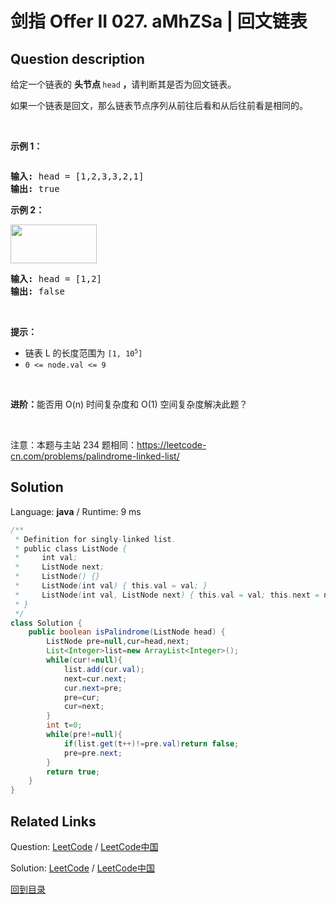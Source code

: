 ﻿# 剑指 Offer II 027. aMhZSa | 回文链表

## Question description

<!--If you want to use the English description, use <p>English description is not available for the problem. Please switch to Chinese.</p>
 instead-->
<p>给定一个链表的 <strong>头节点&nbsp;</strong><code>head</code><strong>&nbsp;，</strong>请判断其是否为回文链表。</p>

<p>如果一个链表是回文，那么链表节点序列从前往后看和从后往前看是相同的。</p>

<p>&nbsp;</p>

<p><strong>示例 1：</strong></p>

<p><strong><img alt="" src="https://pic.leetcode-cn.com/1626421737-LjXceN-image.png" /></strong></p>

<pre>
<strong>输入:</strong> head = [1,2,3,3,2,1]
<strong>输出:</strong> true</pre>

<p><strong>示例 2：</strong></p>

<p><strong><img alt="" src="https://pic.leetcode-cn.com/1626422231-wgvnWh-image.png" style="width: 138px; height: 62px;" /></strong></p>

<pre>
<strong>输入:</strong> head = [1,2]
<strong>输出:</strong> false
</pre>

<p>&nbsp;</p>

<p><strong>提示：</strong></p>

<ul>
	<li>链表 L 的长度范围为 <code>[1, 10<sup><span style="font-size: 9.449999809265137px;">5</span></sup>]</code></li>
	<li><code>0&nbsp;&lt;= node.val &lt;= 9</code></li>
</ul>

<p>&nbsp;</p>

<p><strong>进阶：</strong>能否用&nbsp;O(n) 时间复杂度和 O(1) 空间复杂度解决此题？</p>

<p>&nbsp;</p>

<p><meta charset="UTF-8" />注意：本题与主站 234&nbsp;题相同：<a href="https://leetcode-cn.com/problems/palindrome-linked-list/">https://leetcode-cn.com/problems/palindrome-linked-list/</a></p>




## Solution

Language: **java**  /  Runtime: 9 ms

```java
/**
 * Definition for singly-linked list.
 * public class ListNode {
 *     int val;
 *     ListNode next;
 *     ListNode() {}
 *     ListNode(int val) { this.val = val; }
 *     ListNode(int val, ListNode next) { this.val = val; this.next = next; }
 * }
 */
class Solution {
    public boolean isPalindrome(ListNode head) {
        ListNode pre=null,cur=head,next;
        List<Integer>list=new ArrayList<Integer>();
        while(cur!=null){
            list.add(cur.val);
            next=cur.next;
            cur.next=pre;
            pre=cur;
            cur=next;
        }
        int t=0;
        while(pre!=null){
            if(list.get(t++)!=pre.val)return false;
            pre=pre.next;
        }
        return true;
    }
}
```



## Related Links

Question: [LeetCode](https://leetcode.com/problems/aMhZSa/description/)  /  [LeetCode中国](https://leetcode-cn.com/problems/aMhZSa/description/)

Solution: [LeetCode](https://leetcode.com/articles/aMhZSa/)  /  [LeetCode中国](https://leetcode-cn.com/articles/aMhZSa/)

[回到目录](../README.md)